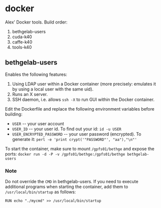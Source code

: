# docker

Alex' Docker tools. Build order:

1. bethgelab-users
2. cuda-k40
3. caffe-k40
4. tools-k40


## bethgelab-users

Enables the following features:

1. Using LDAP user within a Docker container (more precisely: emulates it by using a local user with the same uid).
2. Runs an X server.
3. SSH daemon, i.e. allows `ssh -X` to run GUI within the Docker container.

Edit the Dockerfile and replace the following environment variables before building:

* `USER` -- your user account
* `USER_ID` -- your user id. To find out your id: `id -u USER`
* `USER_ENCRYPTED_PASSWORD` -- your user password (encrypted). To generate it: `perl -e 'print crypt('"PASSWORD"', "aa"),"\n"'`

To start the container, make sure to mount `/gpfs01/bethge` and expose the ports:
`docker run -d -P -v /gpfs01/bethge:/gpfs01/bethge bethgelab-users`

### Note

Do not override the `CMD` in bethgelab-users. If you need to execute additional programs when starting the container, add them to `/usr/local/bin/startup` as follows:

`RUN echo "./mycmd" >> /usr/local/bin/startup`

